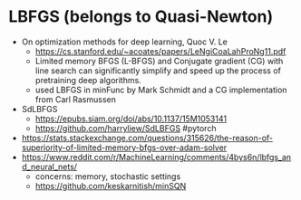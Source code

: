 # LBFGS (belongs to Quasi-Newton)
* On optimization methods for deep learning, Quoc V. Le
  * https://cs.stanford.edu/~acoates/papers/LeNgiCoaLahProNg11.pdf
  * Limited memory BFGS (L-BFGS) and
    Conjugate gradient (CG) with line search
    can significantly simplify and speed up the
    process of pretraining deep algorithms.
  * used LBFGS in minFunc by Mark Schmidt and a
    CG implementation from Carl Rasmussen
* SdLBFGS
  * https://epubs.siam.org/doi/abs/10.1137/15M1053141
  * https://github.com/harryliew/SdLBFGS #pytorch
* https://stats.stackexchange.com/questions/315626/the-reason-of-superiority-of-limited-memory-bfgs-over-adam-solver
* https://www.reddit.com/r/MachineLearning/comments/4bys6n/lbfgs_and_neural_nets/
  * concerns: memory, stochastic settings
  * https://github.com/keskarnitish/minSQN
